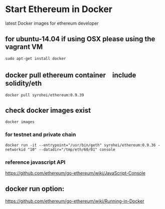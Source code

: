 # Start Ethereum in Docker
latest Docker images for ethereum developer 

## for ubuntu-14.04 if using OSX please using the vagrant VM 
```
sudo apt-get install docker
```
## docker pull ethereum container　include solidity/eth 

`docker pull syrohei/ethereum:0.9.39`

## check docker images exist 

`docker images` 

### for testnet and private chain

```
docker run -it --entrypoint="/usr/bin/geth" syrohei/ethereum:0.9.36 -networkid "10" --datadir="/tmp/eth/60/01" console
```
### reference javascript API 
https://github.com/ethereum/go-ethereum/wiki/JavaScript-Console

## docker run  option:   

https://github.com/ethereum/go-ethereum/wiki/Running-in-Docker
